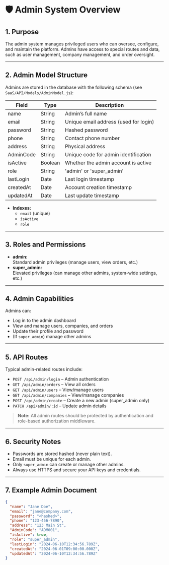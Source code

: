 # 🛡️ Admin System Overview

## 1. Purpose
The admin system manages privileged users who can oversee, configure, and maintain the platform. Admins have access to special routes and data, such as user management, company management, and order oversight.

---

## 2. Admin Model Structure

Admins are stored in the database with the following schema (see `SaaS/API/Models/AdminModel.js`):

| Field       | Type    | Description                                 |
|-------------|---------|---------------------------------------------|
| name        | String  | Admin’s full name                           |
| email       | String  | Unique email address (used for login)       |
| password    | String  | Hashed password                             |
| phone       | String  | Contact phone number                        |
| address     | String  | Physical address                            |
| AdminCode   | String  | Unique code for admin identification        |
| isActive    | Boolean | Whether the admin account is active         |
| role        | String  | 'admin' or 'super_admin'                    |
| lastLogin   | Date    | Last login timestamp                        |
| createdAt   | Date    | Account creation timestamp                  |
| updatedAt   | Date    | Last update timestamp                       |

- **Indexes:**  
  - `email` (unique)  
  - `isActive`  
  - `role`

---

## 3. Roles and Permissions

- **admin:**  
  Standard admin privileges (manage users, view orders, etc.)
- **super_admin:**  
  Elevated privileges (can manage other admins, system-wide settings, etc.)

---

## 4. Admin Capabilities

Admins can:
- Log in to the admin dashboard
- View and manage users, companies, and orders
- Update their profile and password
- (If `super_admin`) manage other admins

---

## 5. API Routes

Typical admin-related routes include:
- `POST /api/admin/login` – Admin authentication
- `GET /api/admin/orders` – View all orders
- `GET /api/admin/users` – View/manage users
- `GET /api/admin/companies` – View/manage companies
- `POST /api/admin/create` – Create a new admin (super_admin only)
- `PATCH /api/admin/:id` – Update admin details

> **Note:** All admin routes should be protected by authentication and role-based authorization middleware.

---

## 6. Security Notes

- Passwords are stored hashed (never plain text).
- Email must be unique for each admin.
- Only `super_admin` can create or manage other admins.
- Always use HTTPS and secure your API keys and credentials.

---

## 7. Example Admin Document

```json
{
  "name": "Jane Doe",
  "email": "jane@company.com",
  "password": "<hashed>",
  "phone": "123-456-7890",
  "address": "123 Main St",
  "AdminCode": "ADM001",
  "isActive": true,
  "role": "super_admin",
  "lastLogin": "2024-06-10T12:34:56.789Z",
  "createdAt": "2024-06-01T09:00:00.000Z",
  "updatedAt": "2024-06-10T12:34:56.789Z"
}
```
